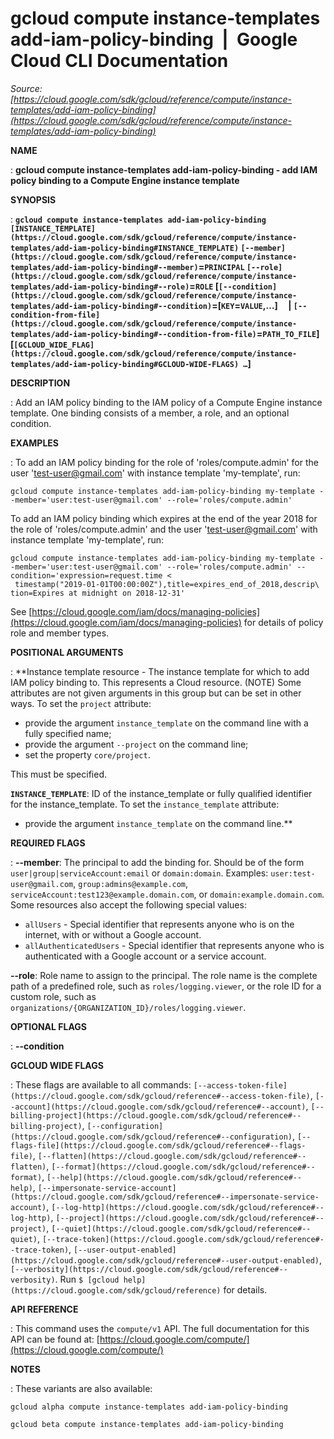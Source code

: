 # gcloud compute instance-templates add-iam-policy-binding  |  Google Cloud CLI Documentation

*Source: [https://cloud.google.com/sdk/gcloud/reference/compute/instance-templates/add-iam-policy-binding](https://cloud.google.com/sdk/gcloud/reference/compute/instance-templates/add-iam-policy-binding)*

**NAME**

: **gcloud compute instance-templates add-iam-policy-binding - add IAM policy binding to a Compute Engine instance template**

**SYNOPSIS**

: **`gcloud compute instance-templates add-iam-policy-binding` `[INSTANCE_TEMPLATE](https://cloud.google.com/sdk/gcloud/reference/compute/instance-templates/add-iam-policy-binding#INSTANCE_TEMPLATE)` `[--member](https://cloud.google.com/sdk/gcloud/reference/compute/instance-templates/add-iam-policy-binding#--member)`=`PRINCIPAL` `[--role](https://cloud.google.com/sdk/gcloud/reference/compute/instance-templates/add-iam-policy-binding#--role)`=`ROLE` [`[--condition](https://cloud.google.com/sdk/gcloud/reference/compute/instance-templates/add-iam-policy-binding#--condition)`=[`KEY`=`VALUE`,…]     | `[--condition-from-file](https://cloud.google.com/sdk/gcloud/reference/compute/instance-templates/add-iam-policy-binding#--condition-from-file)`=`PATH_TO_FILE`] [`[GCLOUD_WIDE_FLAG](https://cloud.google.com/sdk/gcloud/reference/compute/instance-templates/add-iam-policy-binding#GCLOUD-WIDE-FLAGS) …`]**

**DESCRIPTION**

: Add an IAM policy binding to the IAM policy of a Compute Engine instance
template. One binding consists of a member, a role, and an optional condition.

**EXAMPLES**

: To add an IAM policy binding for the role of 'roles/compute.admin' for the user
'test-user@gmail.com' with instance template 'my-template', run:

```
gcloud compute instance-templates add-iam-policy-binding my-template --member='user:test-user@gmail.com' --role='roles/compute.admin'
```

To add an IAM policy binding which expires at the end of the year 2018 for the
role of 'roles/compute.admin' and the user 'test-user@gmail.com' with instance
template 'my-template', run:

```
gcloud compute instance-templates add-iam-policy-binding my-template --member='user:test-user@gmail.com' --role='roles/compute.admin' --condition='expression=request.time <
 timestamp("2019-01-01T00:00:00Z"),title=expires_end_of_2018,descrip\
tion=Expires at midnight on 2018-12-31'
```

See [https://cloud.google.com/iam/docs/managing-policies](https://cloud.google.com/iam/docs/managing-policies)
for details of policy role and member types.

**POSITIONAL ARGUMENTS**

: **Instance template resource - The instance template for which to add IAM policy
binding to. This represents a Cloud resource. (NOTE) Some attributes are not
given arguments in this group but can be set in other ways.
To set the `project` attribute:

- provide the argument `instance_template` on the command line with a
fully specified name;
- provide the argument `--project` on the command line;
- set the property `core/project`.

This must be specified.

**`INSTANCE_TEMPLATE`**:
ID of the instance_template or fully qualified identifier for the
instance_template.
To set the `instance_template` attribute:

- provide the argument `instance_template` on the command line.**

**REQUIRED FLAGS**

: **--member**:
The principal to add the binding for. Should be of the form
`user|group|serviceAccount:email` or `domain:domain`.
Examples: `user:test-user@gmail.com`,
`group:admins@example.com`,
`serviceAccount:test123@example.domain.com`, or
`domain:example.domain.com`.
Some resources also accept the following special values:

- `allUsers` - Special identifier that represents anyone who is on the
internet, with or without a Google account.
- `allAuthenticatedUsers` - Special identifier that represents anyone
who is authenticated with a Google account or a service account.

**--role**:
Role name to assign to the principal. The role name is the complete path of a
predefined role, such as `roles/logging.viewer`, or the role ID for a
custom role, such as
`organizations/{ORGANIZATION_ID}/roles/logging.viewer`.

**OPTIONAL FLAGS**

: **--condition**

**GCLOUD WIDE FLAGS**

: These flags are available to all commands: `[--access-token-file](https://cloud.google.com/sdk/gcloud/reference#--access-token-file)`,
`[--account](https://cloud.google.com/sdk/gcloud/reference#--account)`, `[--billing-project](https://cloud.google.com/sdk/gcloud/reference#--billing-project)`,
`[--configuration](https://cloud.google.com/sdk/gcloud/reference#--configuration)`,
`[--flags-file](https://cloud.google.com/sdk/gcloud/reference#--flags-file)`,
`[--flatten](https://cloud.google.com/sdk/gcloud/reference#--flatten)`, `[--format](https://cloud.google.com/sdk/gcloud/reference#--format)`, `[--help](https://cloud.google.com/sdk/gcloud/reference#--help)`, `[--impersonate-service-account](https://cloud.google.com/sdk/gcloud/reference#--impersonate-service-account)`,
`[--log-http](https://cloud.google.com/sdk/gcloud/reference#--log-http)`,
`[--project](https://cloud.google.com/sdk/gcloud/reference#--project)`, `[--quiet](https://cloud.google.com/sdk/gcloud/reference#--quiet)`, `[--trace-token](https://cloud.google.com/sdk/gcloud/reference#--trace-token)`, `[--user-output-enabled](https://cloud.google.com/sdk/gcloud/reference#--user-output-enabled)`,
`[--verbosity](https://cloud.google.com/sdk/gcloud/reference#--verbosity)`.
Run `$ [gcloud help](https://cloud.google.com/sdk/gcloud/reference)` for details.

**API REFERENCE**

: This command uses the `compute/v1` API. The full documentation for
this API can be found at: [https://cloud.google.com/compute/](https://cloud.google.com/compute/)

**NOTES**

: These variants are also available:

```
gcloud alpha compute instance-templates add-iam-policy-binding
```

```
gcloud beta compute instance-templates add-iam-policy-binding
```